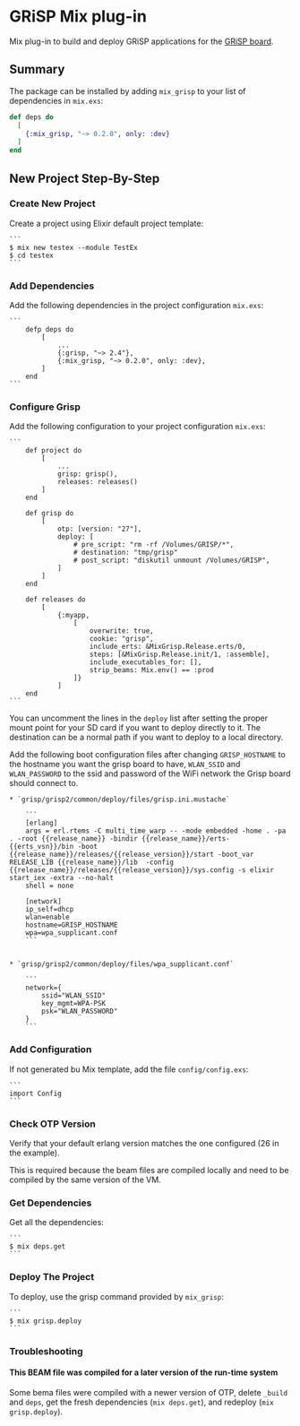 # GRiSP Mix plug-in

Mix plug-in to build and deploy GRiSP applications for the [GRiSP board][grisp].

## Summary

The package can be installed by adding `mix_grisp` to your list of dependencies
in `mix.exs`:

```elixir
def deps do
  [
    {:mix_grisp, "~> 0.2.0", only: :dev}
  ]
end
```

## New Project Step-By-Step

### Create New Project

Create a project using Elixir default project template:

    ```
    $ mix new testex --module TestEx
    $ cd testex
    ```

### Add Dependencies

Add the following dependencies in the project configuration `mix.exs`:

    ```
        defp deps do
            [
                ...
                {:grisp, "~> 2.4"},
                {:mix_grisp, "~> 0.2.0", only: :dev},
            ]
        end
    ```

### Configure Grisp

Add the following configuration to your project configuration `mix.exs`:

    ```
        def project do
            [
                ...
                grisp: grisp(),
                releases: releases()
            ]
        end

        def grisp do
            [
                otp: [version: "27"],
                deploy: [
                    # pre_script: "rm -rf /Volumes/GRISP/*",
                    # destination: "tmp/grisp"
                    # post_script: "diskutil unmount /Volumes/GRISP",
                ]
            ]
        end

        def releases do
            [
                {:myapp,
                    [
                        overwrite: true,
                        cookie: "grisp",
                        include_erts: &MixGrisp.Release.erts/0,
                        steps: [&MixGrisp.Release.init/1, :assemble],
                        include_executables_for: [],
                        strip_beams: Mix.env() == :prod
                    ]}
                ]
        end
    ```

You can uncomment the lines in the `deploy` list after setting the proper mount
point for your SD card if you want to deploy directly to it. The destination can be
a normal path if you want to deploy to a local directory.

Add the following boot configuration files after changing `GRISP_HOSTNAME` to
the hostname you want the grisp board to have, `WLAN_SSID` and `WLAN_PASSWORD`
to the ssid and password of the WiFi network the Grisp board should connect to.

    * `grisp/grisp2/common/deploy/files/grisp.ini.mustache`

        ```
        [erlang]
        args = erl.rtems -C multi_time_warp -- -mode embedded -home . -pa . -root {{release_name}} -bindir {{release_name}}/erts-{{erts_vsn}}/bin -boot {{release_name}}/releases/{{release_version}}/start -boot_var RELEASE_LIB {{release_name}}/lib  -config {{release_name}}/releases/{{release_version}}/sys.config -s elixir start_iex -extra --no-halt
        shell = none

        [network]
        ip_self=dhcp
        wlan=enable
        hostname=GRISP_HOSTNAME
        wpa=wpa_supplicant.conf
        ```


    * `grisp/grisp2/common/deploy/files/wpa_supplicant.conf`

        ```
        network={
            ssid="WLAN_SSID"
            key_mgmt=WPA-PSK
            psk="WLAN_PASSWORD"
        }
        ```

### Add Configuration

If not generated bu Mix template, add the file `config/config.exs`:

    ```
    import Config
    ```

### Check OTP Version

Verify that your default erlang version matches the one configured
(26 in the example).

This is required because the beam files are compiled locally and need to be
compiled by the same version of the VM.

### Get Dependencies

Get all the dependencies:

    ```
    $ mix deps.get
    ```

### Deploy The Project

To deploy, use the grisp command provided by `mix_grisp`:

    ```
    $ mix grisp.deploy
    ```

### Troubleshooting

#### This BEAM file was compiled for a later version of the run-time system

Some bema files were compiled with a newer version of OTP, delete `_build` and
`deps`, get the fresh dependencies (`mix deps.get`), and redeploy
(`mix grisp.deploy`).

[grisp]: https://www.grisp.org
